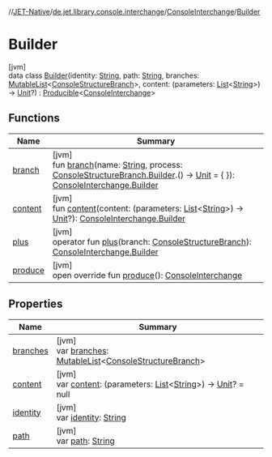 //[JET-Native](../../../../index.md)/[de.jet.library.console.interchange](../../index.md)/[ConsoleInterchange](../index.md)/[Builder](index.md)

# Builder

[jvm]\
data class [Builder](index.md)(identity: [String](https://kotlinlang.org/api/latest/jvm/stdlib/kotlin/-string/index.html), path: [String](https://kotlinlang.org/api/latest/jvm/stdlib/kotlin/-string/index.html), branches: [MutableList](https://kotlinlang.org/api/latest/jvm/stdlib/kotlin.collections/-mutable-list/index.html)&lt;[ConsoleStructureBranch](../../-console-structure-branch/index.md)&gt;, content: (parameters: [List](https://kotlinlang.org/api/latest/jvm/stdlib/kotlin.collections/-list/index.html)&lt;[String](https://kotlinlang.org/api/latest/jvm/stdlib/kotlin/-string/index.html)&gt;) -&gt; [Unit](https://kotlinlang.org/api/latest/jvm/stdlib/kotlin/-unit/index.html)?) : [Producible](../../../de.jet.library.tool.smart/-producible/index.md)&lt;[ConsoleInterchange](../index.md)&gt;

## Functions

| Name | Summary |
|---|---|
| [branch](branch.md) | [jvm]<br>fun [branch](branch.md)(name: [String](https://kotlinlang.org/api/latest/jvm/stdlib/kotlin/-string/index.html), process: [ConsoleStructureBranch.Builder](../../-console-structure-branch/-builder/index.md).() -&gt; [Unit](https://kotlinlang.org/api/latest/jvm/stdlib/kotlin/-unit/index.html) = { }): [ConsoleInterchange.Builder](index.md) |
| [content](content.md) | [jvm]<br>fun [content](content.md)(content: (parameters: [List](https://kotlinlang.org/api/latest/jvm/stdlib/kotlin.collections/-list/index.html)&lt;[String](https://kotlinlang.org/api/latest/jvm/stdlib/kotlin/-string/index.html)&gt;) -&gt; [Unit](https://kotlinlang.org/api/latest/jvm/stdlib/kotlin/-unit/index.html)?): [ConsoleInterchange.Builder](index.md) |
| [plus](plus.md) | [jvm]<br>operator fun [plus](plus.md)(branch: [ConsoleStructureBranch](../../-console-structure-branch/index.md)): [ConsoleInterchange.Builder](index.md) |
| [produce](produce.md) | [jvm]<br>open override fun [produce](produce.md)(): [ConsoleInterchange](../index.md) |

## Properties

| Name | Summary |
|---|---|
| [branches](branches.md) | [jvm]<br>var [branches](branches.md): [MutableList](https://kotlinlang.org/api/latest/jvm/stdlib/kotlin.collections/-mutable-list/index.html)&lt;[ConsoleStructureBranch](../../-console-structure-branch/index.md)&gt; |
| [content](content.md) | [jvm]<br>var [content](content.md): (parameters: [List](https://kotlinlang.org/api/latest/jvm/stdlib/kotlin.collections/-list/index.html)&lt;[String](https://kotlinlang.org/api/latest/jvm/stdlib/kotlin/-string/index.html)&gt;) -&gt; [Unit](https://kotlinlang.org/api/latest/jvm/stdlib/kotlin/-unit/index.html)? = null |
| [identity](identity.md) | [jvm]<br>var [identity](identity.md): [String](https://kotlinlang.org/api/latest/jvm/stdlib/kotlin/-string/index.html) |
| [path](path.md) | [jvm]<br>var [path](path.md): [String](https://kotlinlang.org/api/latest/jvm/stdlib/kotlin/-string/index.html) |
